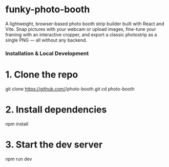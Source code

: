 # funky-photo-booth
A lightweight, browser-based photo booth strip builder built with React and Vite. Snap pictures with your webcam or upload images, fine-tune your framing with an interactive cropper, and export a classic photostrip as a single PNG — all without any backend.

### Installation & Local Development
# 1. Clone the repo
git clone https://github.com/<your-username>/photo-booth.git
cd photo-booth

# 2. Install dependencies
npm install

# 3. Start the dev server
npm run dev
